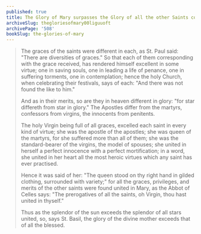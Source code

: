 ```yaml
---
published: true
title: The Glory of Mary surpasses the Glory of all the other Saints combined
archiveSlug: thegloriesofmary00liguuoft
archivePage: '508'
bookSlug: the-glories-of-mary
---
```


> The graces of the saints were different in each, as St. Paul said: "There are diversities of graces." So that each of them corresponding with the grace received, has rendered himself excellent in some virtue; one in saving souls, one in leading a life of penance, one in suffering torments, one in contemplation; hence the holy Church, when celebrating their festivals, says of each: "And there was not found the like to him."
>
> And as in their merits, so are they in heaven different in glory: "for star differeth from star in glory." The Apostles differ from the martyrs, confessors from virgins, the innocents from penitents.
>
> The holy Virgin being full of all graces, excelled each saint in every kind of virtue; she was the apostle of the apostles; she was queen of the martyrs, for she suffered more than all of them; she was the standard-bearer of the virgins, the model of spouses; she united in herself a perfect innocence with a perfect mortification; in a word, she united in her heart all the most heroic virtues which any saint has ever practised.
>
> Hence it was said of her: "The queen stood on thy right hand in gilded clothing, surrounded with variety;" for all the graces, privileges, and merits of the other saints were found united in Mary, as the Abbot of Celles says: "The prerogatives of all the saints, oh Virgin, thou hast united in thyself."
>
> Thus as the splendor of the sun exceeds the splendor of all stars united, so, says St. Basil, the glory of the divine mother exceeds that of all the blessed.
